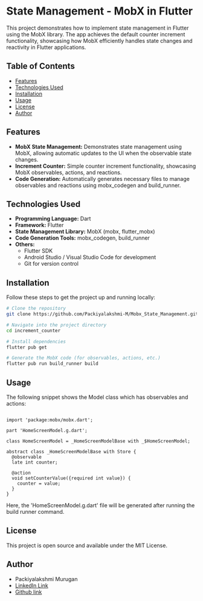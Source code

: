 # State Management - MobX in Flutter

This project demonstrates how to implement state management in Flutter using the MobX library. The app achieves the default counter increment functionality, showcasing how MobX efficiently handles state changes and reactivity in Flutter applications.

## Table of Contents

- [Features](#features)
- [Technologies Used](#technologies-used)
- [Installation](#installation)
- [Usage](#usage)
- [License](#license)
- [Author](#author)

## Features

- **MobX State Management:** Demonstrates state management using MobX, allowing automatic updates to the UI when the observable state changes.
- **Increment Counter:** Simple counter increment functionality, showcasing MobX observables, actions, and reactions.
- **Code Generation:** Automatically generates necessary files to manage observables and reactions using mobx_codegen and build_runner.

## Technologies Used

- **Programming Language:** Dart
- **Framework:** Flutter
- **State Management Library:** MobX (mobx, flutter_mobx)
- **Code Generation Tools:** mobx_codegen, build_runner
- **Others:**
  - Flutter SDK
  - Android Studio / Visual Studio Code for development
  - Git for version control

## Installation

Follow these steps to get the project up and running locally:

```bash
# Clone the repository
git clone https://github.com/Packiyalakshmi-M/Mobx_State_Management.git

# Navigate into the project directory
cd increment_counter

# Install dependencies
flutter pub get

# Generate the MobX code (for observables, actions, etc.)
flutter pub run build_runner build
```

## Usage

The following snippet shows the Model class which has observables and actions:

```

import 'package:mobx/mobx.dart';

part 'HomeScreenModel.g.dart';

class HomeScreenModel = _HomeScreenModelBase with _$HomeScreenModel;

abstract class _HomeScreenModelBase with Store {
  @observable
  late int counter;

  @action
  void setCounterValue({required int value}) {
    counter = value;
  }
}

```

Here, the 'HomeScreenModel.g.dart' file will be generated after running the build runner command.

## License

This project is open source and available under the MIT License.

## Author

- Packiyalakshmi Murugan
- [LinkedIn Link](https://www.linkedin.com/in/packiyalakshmi-m-7a9844210/)
- [Github link](https://github.com/Packiyalakshmi-M/)
